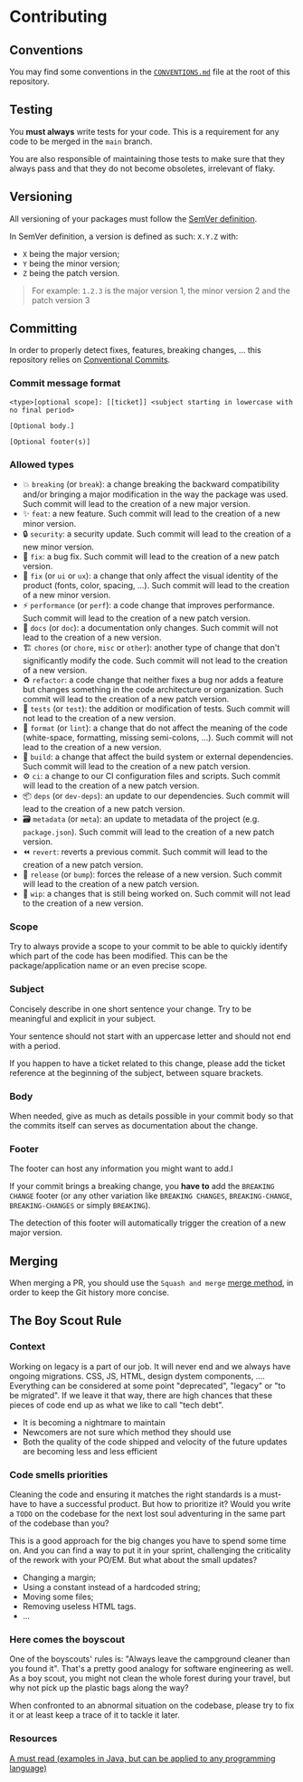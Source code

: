 # Contributing

## Conventions

You may find some conventions in the [`CONVENTIONS.md`](./docs/CONVENTIONS.md) file
at the root of this repository.

## Testing

You **must always** write tests for your code. This is a requirement for any
code to be merged in the `main` branch.

You are also responsible of maintaining those tests to make sure that they
always pass and that they do not become obsoletes, irrelevant of flaky.

## Versioning

All versioning of your packages must follow the
[SemVer definition](https://semver.org/).

In SemVer definition, a version is defined as such: `X.Y.Z` with:

- `X` being the major version;
- `Y` being the minor version;
- `Z` being the patch version.

> For example: `1.2.3` is the major version 1, the minor version 2 and the patch
> version 3

## Committing

In order to properly detect fixes, features, breaking changes, ... this
repository relies on
[Conventional Commits](https://www.conventionalcommits.org/).

### Commit message format

```text
<type>[optional scope]: [[ticket]] <subject starting in lowercase with no final period>

[Optional body.]

[Optional footer(s)]
```

### Allowed types

- 💥 `breaking` (or `break`): a change breaking the backward compatibility and/or
  bringing a major modification in the way the package was used.
  Such commit will lead to the creation of a new major version.
- ✨ `feat`: a new feature.
  Such commit will lead to the creation of a new minor version.
- 🔒️ `security`: a security update.
  Such commit will lead to the creation of a new minor version.
- 🐛 `fix`: a bug fix.
  Such commit will lead to the creation of a new patch version.
- 💄 `fix` (or `ui` or `ux`): a change that only affect the visual identity of
  the product (fonts, color, spacing, ...).
  Such commit will lead to the creation of a new minor version.
- ⚡️ `performance` (or `perf`): a code change that improves performance.
  Such commit will lead to the creation of a new patch version.
- 📝 `docs` (or `doc`): a documentation only changes.
  Such commit will not lead to the creation of a new version.
- 🏗 `chores` (or `chore`, `misc` or `other`): another type of change that don't
  significantly modify the code.
  Such commit will not lead to the creation of a new version.
- ♻️ `refactor`: a code change that neither fixes a bug nor adds a feature but
  changes something in the code architecture or organization.
  Such commit will lead to the creation of a new patch version.
- 🚦 `tests` (or `test`): the addition or modification of tests.
  Such commit will not lead to the creation of a new version.
- 🎨 `format` (or `lint`): a change that do not affect the meaning of the code
  (white-space, formatting, missing semi-colons, ...).
  Such commit will not lead to the creation of a new version.
- 👷 `build`: a change that affect the build system or external dependencies.
  Such commit will lead to the creation of a new patch version.
- ⚙️ `ci`: a change to our CI configuration files and scripts.
  Such commit will lead to the creation of a new patch version.
- 📦 `deps` (or `dev-deps`): an update to our dependencies.
  Such commit will lead to the creation of a new patch version.
- 🗃️ `metadata` (or `meta`): an update to metadata of the project (e.g.
  `package.json`).
  Such commit will lead to the creation of a new patch version.
- ⏪️ `revert`: reverts a previous commit.
  Such commit will lead to the creation of a new patch version.
- 🔖 `release` (or `bump`): forces the release of a new version.
  Such commit will lead to the creation of a new patch version.
- 🚧 `wip`: a changes that is still being worked on.
  Such commit will not lead to the creation of a new version.

### Scope

Try to always provide a scope to your commit to be able to quickly identify which
part of the code has been modified.
This can be the package/application name or an even precise scope.

### Subject

Concisely describe in one short sentence your change.
Try to be meaningful and explicit in your subject.

Your sentence should not start with an uppercase letter and should not end with
a period.

If you happen to have a ticket related to this change, please add the ticket
reference at the beginning of the subject, between square brackets.

### Body

When needed, give as much as details possible in your commit body so that the
commits itself can serves as documentation about the change.

### Footer

The footer can host any information you might want to add.I

If your commit brings a breaking change, you **have to** add the
`BREAKING CHANGE` footer (or any other variation like `BREAKING CHANGES`,
`BREAKING-CHANGE`, `BREAKING-CHANGES` or simply `BREAKING`).

The detection of this footer will automatically trigger the creation of a new
major version.

## Merging

When merging a PR, you should use the `Squash and merge`
[merge method](https://docs.github.com/en/repositories/configuring-branches-and-merges-in-your-repository/configuring-pull-request-merges/about-merge-methods-on-github),
in order to keep the Git history more concise.

## The Boy Scout Rule

### Context

Working on legacy is a part of our job. It will never end and we always have
ongoing migrations. CSS, JS, HTML, design dystem components, .... Everything
can be considered at some point "deprecated", "legacy" or "to be migrated". If
we leave it that way, there are high chances that these pieces of code end up as
what we like to call "tech debt".

- It is becoming a nightmare to maintain
- Newcomers are not sure which method they should use
- Both the quality of the code shipped and velocity of the future updates are
  becoming less and less efficient

### Code smells priorities

Cleaning the code and ensuring it matches the right standards is a must-have to
have a successful product. But how to prioritize it? Would you write a `TODO` on
the codebase for the next lost soul adventuring in the same part of the codebase
than you?

This is a good approach for the big changes you have to spend some time on. And
you can find a way to put it in your sprint, challenging the criticality of the
rework with your PO/EM. But what about the small updates?

- Changing a margin;
- Using a constant instead of a hardcoded string;
- Moving some files;
- Removing useless HTML tags.
- ...

### Here comes the boyscout

One of the boyscouts' rules is: "Always leave the campground cleaner than you
found it". That's a pretty good analogy for software engineering as well. As a
boy scout, you might not clean the whole forest during your travel, but why not
pick up the plastic bags along the way?

When confronted to an abnormal situation on the codebase, please try to fix it
or at least keep a trace of it to tackle it later.

### Resources

[A must read (examples in Java, but can be applied to any programming language)](https://www.oreilly.com/library/view/clean-code-a/9780136083238/)
